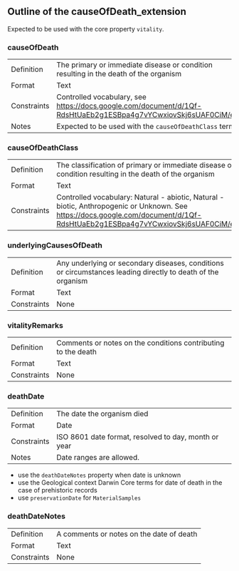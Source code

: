 ## Outline of the causeOfDeath_extension ##

Expected to be used with the core property `vitality`.

### causeOfDeath ###

|  |  |
| --- | --- |
| Definition | The primary or immediate disease or condition resulting in the death of the organism  | 
| Format 	| Text | 
| Constraints 	|  Controlled vocabulary, see https://docs.google.com/document/d/1Qf-RdsHtUaEb2g1ESBpa4g7vYCwxiovSkj6sUAF0CiM/edit | 
| Notes 	| Expected to be used with the `causeOfDeathClass` term | 

### causeOfDeathClass ###

|  |  |
| --- | --- |
| Definition | The classification of primary or immediate disease or condition resulting in the death of the organism  | 
| Format 	| Text | 
| Constraints 	|  Controlled vocabulary: Natural - abiotic, Natural - biotic, Anthropogenic or Unknown. See https://docs.google.com/document/d/1Qf-RdsHtUaEb2g1ESBpa4g7vYCwxiovSkj6sUAF0CiM/edit | 

### underlyingCausesOfDeath ### 

|  |  |
| --- | --- |
| Definition |  Any underlying or secondary diseases, conditions or circumstances leading directly to death of the organism | 
| Format 	| Text | 
| Constraints 	|  None |

### vitalityRemarks ### 

|  |  |
| --- | --- |
| Definition |  Comments or notes on the conditions contributing to the death | 
| Format 	| Text | 
| Constraints 	|  None | 

### deathDate ###

|  |  |
| --- | --- |
| Definition |  The date the organism died | 
| Format 	| Date | 
| Constraints 	|  ISO 8601 date format, resolved to day, month or year | 
| Notes |  Date ranges are allowed. |

 - use the `deathDateNotes` property when date is unknown
 - use the Geological context Darwin Core terms for date of death in the case of prehistoric records
 - use `preservationDate` for `MaterialSamples`

### deathDateNotes ### 

|  |  |
| --- | --- |
| Definition |  A comments or notes on the date of death | 
| Format 	| Text | 
| Constraints 	|  None | 


